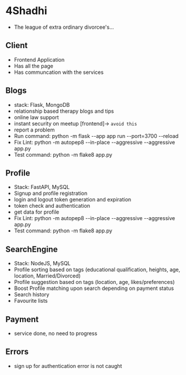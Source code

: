 # 4Shadhi

- The league of extra ordinary divorcee's...

## Client

- Frontend Application
- Has all the page
- Has communcation with the services

## Blogs

- stack: Flask, MongoDB
- relationship based therapy blogs and tips
- online law support
- instant security on meetup [frontend]-> `avoid this`
- report a problem
- Run command: python -m flask --app app run --port=3700 --reload
- Fix Lint: python -m autopep8 --in-place --aggressive --aggressive app.py
- Test command: python -m flake8 app.py

## Profile

- Stack: FastAPI, MySQL
- Signup and profile registration
- login and logout token generation and expiration
- token check and authentication
- get data for profile
- Fix Lint: python -m autopep8 --in-place --aggressive --aggressive app.py
- Test command: python -m flake8 app.py

## SearchEngine

- Stack: NodeJS, MySQL
- Profile sorting based on tags (educational qualification, heights, age, location, Married/Divorced)
- Profile suggestion based on tags (location, age, likes/preferences)
- Boost Profile matching upon search depending on payment status
- Search history
- Favourite lists

## Payment

- service done, no need to progress

## Errors

- sign up for authentication error is not caught
